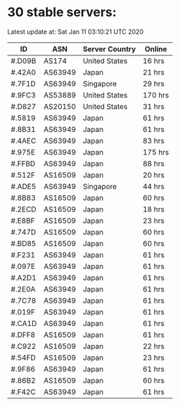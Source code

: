 # 30 stable servers:

Latest update at: Sat Jan 11 03:10:21 UTC 2020

| ID | ASN | Server Country | Online |
| -- | --- | -------------- | ------ |
| #.D09B | AS174 | United States | 16 hrs |
| #.42A0 | AS63949 | Japan | 21 hrs |
| #.7F1D | AS63949 | Singapore | 29 hrs |
| #.9FC3 | AS53889 | United States | 170 hrs |
| #.D827 | AS20150 | United States | 31 hrs |
| #.5819 | AS63949 | Japan | 61 hrs |
| #.8B31 | AS63949 | Japan | 61 hrs |
| #.4AEC | AS63949 | Japan | 83 hrs |
| #.975E | AS63949 | Japan | 175 hrs |
| #.FFBD | AS63949 | Japan | 88 hrs |
| #.512F | AS16509 | Japan | 20 hrs |
| #.ADE5 | AS63949 | Singapore | 44 hrs |
| #.8B83 | AS16509 | Japan | 60 hrs |
| #.2ECD | AS16509 | Japan | 18 hrs |
| #.E8BF | AS16509 | Japan | 23 hrs |
| #.747D | AS16509 | Japan | 60 hrs |
| #.BD85 | AS16509 | Japan | 60 hrs |
| #.F231 | AS63949 | Japan | 61 hrs |
| #.097E | AS63949 | Japan | 61 hrs |
| #.A2D1 | AS63949 | Japan | 61 hrs |
| #.2E0A | AS63949 | Japan | 61 hrs |
| #.7C78 | AS63949 | Japan | 61 hrs |
| #.019F | AS63949 | Japan | 61 hrs |
| #.CA1D | AS63949 | Japan | 61 hrs |
| #.DFF8 | AS16509 | Japan | 61 hrs |
| #.C922 | AS16509 | Japan | 22 hrs |
| #.54FD | AS16509 | Japan | 23 hrs |
| #.9F86 | AS63949 | Japan | 61 hrs |
| #.86B2 | AS16509 | Japan | 60 hrs |
| #.F42C | AS63949 | Japan | 61 hrs |


